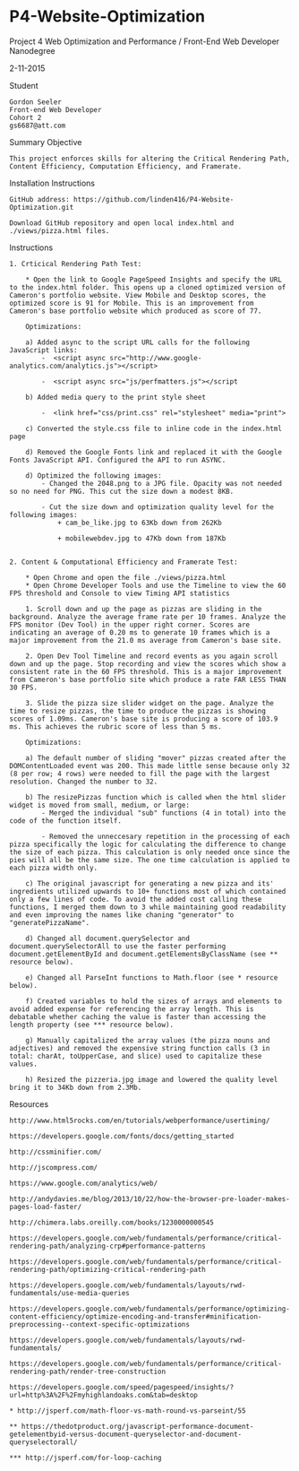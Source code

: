# P4-Website-Optimization
Project 4 Web Optimization and Performance / Front-End Web Developer Nanodegree

2-11-2015

Student

	Gordon Seeler
	Front-end Web Developer
	Cohort 2
	gs6687@att.com

Summary Objective

	This project enforces skills for altering the Critical Rendering Path,
	Content Efficiency, Computation Efficiency, and Framerate.

Installation Instructions

	GitHub address: https://github.com/linden416/P4-Website-Optimization.git

	Download GitHub repository and open local index.html and ./views/pizza.html files.

Instructions 

	1. Crticical Rendering Path Test:
	
		* Open the link to Google PageSpeed Insights and specify the URL to the index.html folder. This opens up a cloned optimized version of Cameron's portfolio website. View Mobile and Desktop scores, the optimized score is 91 for Mobile. This is an improvement from Cameron's base portfolio website which produced as score of 77.
	
		Optimizations:

		a) Added async to the script URL calls for the following JavaScript links:
			-  <script async src="http://www.google-analytics.com/analytics.js"></script>
    		
    		-  <script async src="js/perfmatters.js"></script

		b) Added media query to the print style sheet

		    -  <link href="css/print.css" rel="stylesheet" media="print">

		c) Converted the style.css file to inline code in the index.html page

		d) Removed the Google Fonts link and replaced it with the Google Fonts JavaScript API. Configured the API to run ASYNC.

		d) Optimized the following images:
			- Changed the 2048.png to a JPG file. Opacity was not needed so no need for PNG. This cut the size down a modest 8KB. 

			- Cut the size down and optimization quality level for the following images:
				+ cam_be_like.jpg to 63Kb down from 262Kb

				+ mobilewebdev.jpg to 47Kb down from 187Kb


	2. Content & Computational Efficiency and Framerate Test:
	
		* Open Chrome and open the file ./views/pizza.html 
		* Open Chrome Developer Tools and use the Timeline to view the 60 FPS threshold and Console to view Timing API statistics

		1. Scroll down and up the page as pizzas are sliding in the background. Analyze the average frame rate per 10 frames. Analyze the FPS monitor (Dev Tool) in the upper right corner. Scores are indicating an average of 0.20 ms to generate 10 frames which is a major improvement from the 21.0 ms average from Cameron's base site. 

		2. Open Dev Tool Timeline and record events as you again scroll down and up the page. Stop recording and view the scores which show a consistent rate in the 60 FPS threshold. This is a major improvement from Cameron's base portfolio site which produce a rate FAR LESS THAN 30 FPS.

		3. Slide the pizza size slider widget on the page. Analyze the time to resize pizzas, the time to produce the pizzas is showing scores of 1.09ms. Cameron's base site is producing a score of 103.9 ms. This achieves the rubric score of less than 5 ms.

		Optimizations:

		a) The default number of sliding "mover" pizzas created after the DOMContentLoaded event was 200. This made little sense because only 32 (8 per row; 4 rows) were needed to fill the page with the largest resolution. Changed the number to 32.

		b) The resizePizzas function which is called when the html slider widget is moved from small, medium, or large:
			- Merged the individual "sub" functions (4 in total) into the code of the function itself.

			- Removed the unneccesary repetition in the processing of each pizza specifically the logic for calculating the difference to change the size of each pizza. This calculation is only needed once since the pies will all be the same size. The one time calculation is applied to each pizza width only.

		c) The original javascript for generating a new pizza and its' ingredients utilized upwards to 10+ functions most of which contained only a few lines of code. To avoid the added cost calling these functions, I merged them down to 3 while maintaining good readability and even improving the names like chaning "generator" to "generatePizzaName".

		d) Changed all document.querySelector and document.querySelectorAll to use the faster performing document.getElementById and document.getElementsByClassName (see ** resource below).

		e) Changed all ParseInt functions to Math.floor (see * resource below).

		f) Created variables to hold the sizes of arrays and elements to avoid added expense for referencing the array length. This is debatable whether caching the value is faster than accessing the length property (see *** resource below).

		g) Manually capitalized the array values (the pizza nouns and adjectives) and removed the expensive string function calls (3 in total: charAt, toUpperCase, and slice) used to capitalize these values. 

		h) Resized the pizzeria.jpg image and lowered the quality level bring it to 34Kb down from 2.3Mb.

Resources

	http://www.html5rocks.com/en/tutorials/webperformance/usertiming/
	
	https://developers.google.com/fonts/docs/getting_started
	
	http://cssminifier.com/
	
	http://jscompress.com/
	
	https://www.google.com/analytics/web/
	
	http://andydavies.me/blog/2013/10/22/how-the-browser-pre-loader-makes-pages-load-faster/
	
	http://chimera.labs.oreilly.com/books/1230000000545
	
	https://developers.google.com/web/fundamentals/performance/critical-rendering-path/analyzing-crp#performance-patterns
	
	https://developers.google.com/web/fundamentals/performance/critical-rendering-path/optimizing-critical-rendering-path
	
	https://developers.google.com/web/fundamentals/layouts/rwd-fundamentals/use-media-queries
	
	https://developers.google.com/web/fundamentals/performance/optimizing-content-efficiency/optimize-encoding-and-transfer#minification-preprocessing--context-specific-optimizations
	
	https://developers.google.com/web/fundamentals/layouts/rwd-fundamentals/
	
	https://developers.google.com/web/fundamentals/performance/critical-rendering-path/render-tree-construction
	
	https://developers.google.com/speed/pagespeed/insights/?url=http%3A%2F%2Fmyhighlandoaks.com&tab=desktop
	
	* http://jsperf.com/math-floor-vs-math-round-vs-parseint/55

	** https://thedotproduct.org/javascript-performance-document-getelementbyid-versus-document-queryselector-and-document-queryselectorall/

	*** http://jsperf.com/for-loop-caching
		
